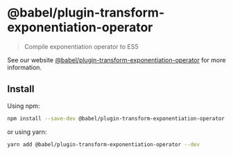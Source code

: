 # @babel/plugin-transform-exponentiation-operator

> Compile exponentiation operator to ES5

See our
website [@babel/plugin-transform-exponentiation-operator](https://babeljs.io/docs/babel-plugin-transform-exponentiation-operator)
for more information.

## Install

Using npm:

```sh
npm install --save-dev @babel/plugin-transform-exponentiation-operator
```

or using yarn:

```sh
yarn add @babel/plugin-transform-exponentiation-operator --dev
```
